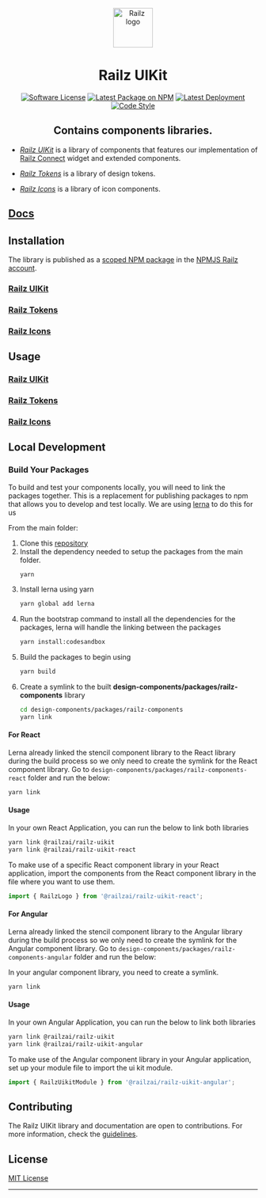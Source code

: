 <p align="center">
  <a href="https://railz.ai/" rel="noopener" target="_blank"><img width="80" src="doc/assets/images/railz-logo.svg" alt="Railz logo"></a>
</p>

<h1 align="center">Railz UIKit</h1>

<p align="center">
  <a href="https://github.com/railz-ai/railz-uikit/blob/master/LICENSE"><img src="https://img.shields.io/npm/l/@railzai/railz-uikit" alt="Software License"/></a>
  <a href="https://www.npmjs.com/package/@railzai/railz-uikit"><img src="https://img.shields.io/npm/v/@railzai/railz-uikit/latest.svg" alt="Latest Package on NPM"/></a>
  <a href="https://github.com/railz-ai/railz-uikit/actions/workflows/publish.yml"><img src="https://github.com/railz-ai/railz-uikit/actions/workflows/publish.yml/badge.svg" alt="Latest Deployment"/></a>
  <a href="https://stenciljs.com/docs/style-guide">
          <img src="https://img.shields.io/badge/code_style-stencil/stylelint/prettier-5851ff.svg?style=flat-square" alt="Code Style" />
      </a>
</p>
<h2 align="center">Contains components libraries.</h2>

- [_Railz UIKit_](https://github.com/railz-ai/railz-uikit/design-components) is a library of components that features our implementation of [Railz Connect](https://railz.ai/product/connect) widget and extended components.

- [_Railz Tokens_](https://github.com/railz-ai/railz-uikit/design-tokens) is a library of design tokens.

- [_Railz Icons_](https://github.com/railz-ai/railz-uikit/design-icons) is a library of icon components.

## [Docs](https://railz-ai.github.io/railz-uikit/)

## Installation

The library is published as a [scoped NPM package](https://docs.npmjs.com/misc/scope) in
the [NPMJS Railz account](https://www.npmjs.com/org/railzai).

### [Railz UIKit](./design-components/INSTALLATION.md)

### [Railz Tokens](./design-tokens/INSTALLATION.md)

### [Railz Icons](./design-icons/INSTALLATION.md)

## Usage

### [Railz UIKit](./design-components/USAGE.md)

### [Railz Tokens](./design-tokens/USAGE.md)

### [Railz Icons](./design-icons/USAGE.md)

## Local Development

### Build Your Packages

To build and test your components locally, you will need to link the packages together. This is a replacement for
publishing packages to npm that allows you to develop and test locally. We are
using [lerna](https://github.com/lerna/lerna) to do this for us

From the main folder:

1. Clone this [repository](https://github.com/railz-ai/railz-uikit.git)
2. Install the dependency needed to setup the packages from the main folder.
   ```bash
   yarn
   ```
3. Install lerna using yarn
   ```bash
   yarn global add lerna
   ```
4. Run the bootstrap command to install all the dependencies for the packages, lerna will handle the linking between the
   packages
   ```bash
   yarn install:codesandbox
   ```
5. Build the packages to begin using
   ```bash
   yarn build
   ```
6. Create a symlink to the built **design-components/packages/railz-components** library
   ```bash
   cd design-components/packages/railz-components
   yarn link
   ```

#### For React

Lerna already linked the stencil component library to the React library during the build process so we only need to
create the symlink for the React component library. Go to `design-components/packages/railz-components-react` folder and run the below:

```bash
yarn link
```

#### Usage

In your own React Application, you can run the below to link both libraries

```bash
yarn link @railzai/railz-uikit
yarn link @railzai/railz-uikit-react
```

To make use of a specific React component library in your React application, import the components from the React component
library in the file where you want to use them.

```typescript jsx
import { RailzLogo } from '@railzai/railz-uikit-react';
```

#### For Angular

Lerna already linked the stencil component library to the Angular library during the build process so we only need to
create the symlink for the Angular component library. Go to `design-components/packages/railz-components-angular` folder and run the below:

In your angular component library, you need to create a symlink.

```bash
yarn link
```

#### Usage

In your own Angular Application, you can run the below to link both libraries

```bash
yarn link @railzai/railz-uikit
yarn link @railzai/railz-uikit-angular
```

To make use of the Angular component library in your Angular application, set up your module file to import the
ui kit module.

```typescript
import { RailzUikitModule } from '@railzai/railz-uikit-angular';
```

## Contributing

The Railz UIKit library and documentation are open to contributions. For more information, check
the [guidelines](./CONTRIBUTING.md).

## License

[MIT License](./LICENSE)

---
